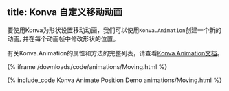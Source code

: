 title: Konva 自定义移动动画
---

要使用Konva为形状设置移动动画，我们可以使用`Konva.Animation`创建一个新的动画, 并在每个动画帧中修改形状的位置。

有关Konva.Animation的属性和方法的完整列表，请查看[Konva.Animation文档](https://konvajs.github.io/api/Konva.Animation.html)。

{% iframe /downloads/code/animations/Moving.html %}

{% include_code Konva Animate Position Demo animations/Moving.html %}